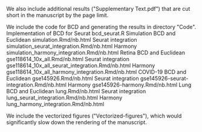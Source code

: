 We also include additional results ("Supplementary Text.pdf") that are cut short in the manuscript by the page limit.

We include the code for BCD and generating the results in directory "Code".
Implementation of BCD for Seurat		bcd_seurat.R
Simulation
	BCD and Euclidean			simulation.Rmd/nb.html
	Seurat integration			simulation_seurat_integration.Rmd/nb.html
	Harmony					simulation_harmony_integration.Rmd/nb.html
Retina
	BCD and Euclidean			gse118614_10x_all.Rmd/nb.html
	Seurat integration			gse118614_10x_all_seurat_integration.Rmd/nb.html
	Harmony					gse118614_10x_all_harmony_integration.Rmd/nb.html
COVID-19
	BCD and Euclidean			gse145926.Rmd/nb.html
	Seurat integration			gse145926-seurat-integration.Rmd/nb.html
	Harmony					gse145926-harmony.Rmd/nb.html
Lung
	BCD and Euclidean			lung.Rmd/nb.html
	Seurat integration			lung_seurat_integration.Rmd/nb.html
	Harmony					lung_harmony_integration.Rmd/nb.html

We include the vectorized figures ("Vectorized-figures"), which would significantly slow down the rendering of the manuscript.
